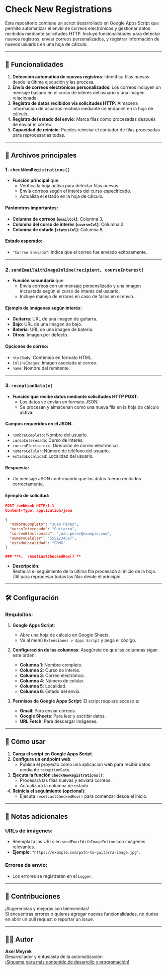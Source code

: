 # Check New Registrations

Este repositorio contiene un script desarrollado en Google Apps Script que permite automatizar el envío de correos electrónicos y gestionar datos recibidos mediante solicitudes HTTP. Incluye funcionalidades para detectar nuevos registros, enviar correos personalizados, y registrar información de nuevos usuarios en una hoja de cálculo.

---

## 🚀 Funcionalidades

1. **Detección automática de nuevos registros**: Identifica filas nuevas desde la última ejecución y las procesa.
2. **Envío de correos electrónicos personalizados**: Los correos incluyen un mensaje basado en el curso de interés del usuario y una imagen relacionada.
3. **Registro de datos recibidos vía solicitudes HTTP**: Almacena información de usuarios recibida mediante un endpoint en la hoja de cálculo.
4. **Registro del estado del envío**: Marca filas como procesadas después de enviar el correo.
5. **Capacidad de reinicio**: Puedes reiniciar el contador de filas procesadas para reprocesarlas todas.

---

## 📂 Archivos principales

### **1. `checkNewRegistrations()`**

- **Función principal** que:
  - Verifica la hoja activa para detectar filas nuevas.
  - Envía correos según el interés del curso especificado.
  - Actualiza el estado en la hoja de cálculo.

#### Parámetros importantes:
- **Columna de correos (`emailCol`)**: Columna 3.
- **Columna del curso de interés (`courseCol`)**: Columna 2.
- **Columna de estado (`statusCol`)**: Columna 6.

#### Estado esperado:
- `"Correo Enviado"`: Indica que el correo fue enviado exitosamente.

---

### **2. `sendEmailWithImageInline(recipient, courseInterest)`**

- **Función secundaria** que:
  - Envía correos con un mensaje personalizado y una imagen incrustada según el curso de interés del usuario.
  - Incluye manejo de errores en caso de fallos en el envío.

#### Ejemplo de imágenes según interés:
- **Guitarra**: URL de una imagen de guitarra.
- **Bajo**: URL de una imagen de bajo.
- **Batería**: URL de una imagen de batería.
- **Otros**: Imagen por defecto.

#### Opciones de correo:
- `htmlBody`: Contenido en formato HTML.
- `inlineImages`: Imagen asociada al correo.
- `name`: Nombre del remitente.

---

### **3. `receptionData(e)`**

- **Función que recibe datos mediante solicitudes HTTP POST**:
  - Los datos se envían en formato JSON.
  - Se procesan y almacenan como una nueva fila en la hoja de cálculo activa.

#### Campos requeridos en el JSON:
- `nombreCompleto`: Nombre del usuario.
- `cursoInteresado`: Curso de interés.
- `correoElectronico`: Dirección de correo electrónico.
- `numeroCelular`: Número de teléfono del usuario.
- `estadoLocalidad`: Localidad del usuario.

#### Respuesta:
- Un mensaje JSON confirmando que los datos fueron recibidos correctamente.

#### Ejemplo de solicitud:
```json
POST /webhook HTTP/1.1
Content-Type: application/json

{
  "nombreCompleto": "Juan Pérez",
  "cursoInteresado": "Guitarra",
  "correoElectronico": "juan.perez@example.com",
  "numeroCelular": "5551234567",
  "estadoLocalidad": "CDMX"
}

### **4. `resetLastCheckedRow()`**

```

- **Descripción**:  
  Restaura el seguimiento de la última fila procesada al inicio de la hoja.  
  Útil para reprocesar todas las filas desde el principio.

---

## 🛠️ Configuración

### Requisitos:

1. **Google Apps Script**:
   - Abre una hoja de cálculo en Google Sheets.
   - Ve al menú `Extensiones > Apps Script` y pega el código.

2. **Configuración de las columnas**:
   Asegúrate de que las columnas sigan este orden:
   - **Columna 1**: Nombre completo.
   - **Columna 2**: Curso de interés.
   - **Columna 3**: Correo electrónico.
   - **Columna 4**: Número de celular.
   - **Columna 5**: Localidad.
   - **Columna 6**: Estado del envío.

3. **Permisos de Google Apps Script**:
   El script requiere acceso a:
   - **Gmail**: Para enviar correos.
   - **Google Sheets**: Para leer y escribir datos.
   - **URL Fetch**: Para descargar imágenes.

---

## 📝 Cómo usar

1. **Carga el script en Google Apps Script**.
2. **Configura un endpoint web**:
   - Publica el proyecto como una aplicación web para recibir datos mediante `receptionData`.
3. **Ejecuta la función `checkNewRegistrations()`**:
   - Procesará las filas nuevas y enviará correos.
   - Actualizará la columna de estado.
4. **Reinicia el seguimiento (opcional)**:
   - Ejecuta `resetLastCheckedRow()` para comenzar desde el inicio.

---

## 📌 Notas adicionales

### URLs de imágenes:
- Reemplaza las URLs en `sendEmailWithImageInline` con imágenes relevantes.
- **Ejemplo**: `"https://example.com/path-to-guitarra-image.jpg"`.

### Errores de envío:
- Los errores se registrarán en el `Logger`.

---

## 🌟 Contribuciones

¡Sugerencias y mejoras son bienvenidas!  
Si encuentras errores o quieres agregar nuevas funcionalidades, no dudes en abrir un pull request o reportar un issue.

---

## 🧑‍💻 Autor

**Axel Meyrek**  
Desarrollador y entusiasta de la automatización.  
[¡Sígueme para más contenido de desarrollo y programación!](https://www.instagram.com/meyrek)

